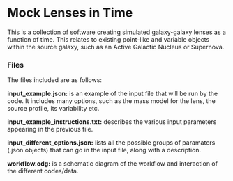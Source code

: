 # Mock Lenses in Time

This is a collection of software creating simulated galaxy-galaxy lenses as a function of time.
This relates to existing point-like and variable objects within the source galaxy, such as an Active Galactic Nucleus or Supernova.


### Files
The files included are as follows:


**input_example.json:**
is an example of the input file that will be run by the code. It includes many options, such as the mass model for the lens, the source profile, its variability etc.

**input_example_instructions.txt:**
describes the various input parameters appearing in the previous file.

**input_different_options.json:**
lists all the possible groups of paramaters (.json objects) that can go in the input file, along with a description.

**workflow.odg:**
is a schematic diagram of the workflow and interaction of the different codes/data.